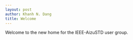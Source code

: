 ```yaml
--- 
layout: post
author: Khanh N. Dang
title: Welcome
---
```

Welcome to the new home for the IEEE-AizuSTD user group. 